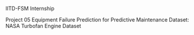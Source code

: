 IITD-FSM Internship

Project 05 Equipment Failure Prediction for Predictive Maintenance
Dataset: NASA Turbofan Engine Dataset
